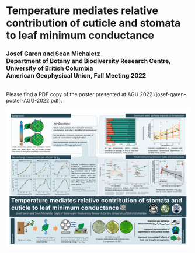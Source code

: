 # Temperature mediates relative contribution of cuticle and stomata to leaf minimum conductance
### Josef Garen and Sean Michaletz<br/>Department of Botany and Biodiversity Research Centre, University of British Columbia<br/>American Geophysical Union, Fall Meeting 2022
<br/>
Please find a PDF copy of the poster presented at AGU 2022 (josef-garen-poster-AGU-2022.pdf).

![Poster](https://github.com/garenj/AGU2022/blob/main/preview_img.png)


